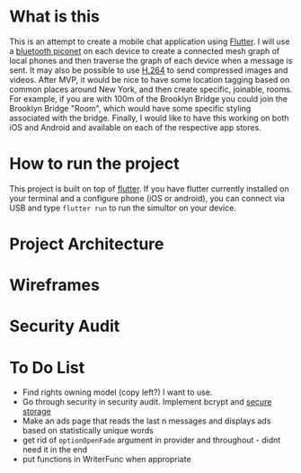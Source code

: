 # What is this

This is an attempt to create a mobile chat application using <a href='https://www.flutter.io'>Flutter</a>. I will use a <a href='https://electronics.howstuffworks.com/bluetooth3.htm'>bluetooth piconet</a> on each device to create a connected mesh graph of local phones and then traverse the graph of each device when a message is sent. It may also be possible to use <a href='https://sidbala.com/h-264-is-magic/'>H.264</a> to send compressed images and videos. After MVP, it would be nice to have some location tagging based on common places around New York, and then create specific, joinable, rooms. For example, if you are with 100m of the Brooklyn Bridge you could join the Brooklyn Bridge "Room", which would have some specific styling associated with the bridge. Finally, I would like to have this working on both iOS and Android and available on each of the respective app stores.

# How to run the project

This project is built on top of <a href='https://www.flutter.com'>flutter</a>. If you have flutter currently installed on your terminal and a configure phone (iOS or android), you can connect via USB and type `flutter run` to run the simultor on your device.

# Project Architecture

# Wireframes

# Security Audit

# To Do List
- Find rights owning model (copy left?) I want to use.
- Go through security in security audit. Implement bcrypt and <a href='https://pub.dev/packages/flutter_secure_storage'>secure storage</a>
- Make an ads page that reads the last n messages and displays ads based on statistically unique words
- get rid of `optionOpenFade` argument in provider and throughout - didnt need it in the end
- put functions in WriterFunc when appropriate